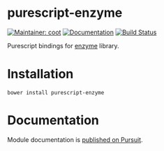 # purescript-enzyme

[![Maintainer: coot](https://img.shields.io/badge/maintainer-coot-lightgrey.svg)](http://github.com/coot)
[![Documentation](https://pursuit.purescript.org/packages/purescript-enzyme)](https://pursuit.purescript.org/packages/purescript-enzyme)
[![Build Status](https://travis-ci.org/coot/purescript-enzyme.svg?branch=master)](https://travis-ci.org/coot/purescript-enzyme)

Purescript bindings for [enzyme](https://github.com/airbnb/enzyme) library.

# Installation
```
bower install purescript-enzyme
```

# Documentation
Module documentation is [published on Pursuit](http://pursuit.purescript.org/purescript-enzyme).
